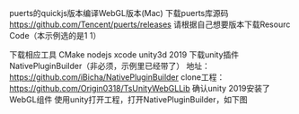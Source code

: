 puerts的quickjs版本编译WebGL版本(Mac)
下载puerts库源码
    https://github.com/Tencent/puerts/releases
    请根据自己想要版本下载Resourc Code（本示例选的是1 1）

下载相应工具
    CMake
    nodejs
    xcode
    unity3d 2019
下载unity插件NativePluginBuilder（非必须，示例里已经带了）
    地址：https://github.com/iBicha/NativePluginBuilder
clone工程：https://github.com/Origin0318/TsUnityWebGLLib
确认unity 2019安装了WebGL组件
使用unity打开工程，打开NativePluginBuilder，如下图
